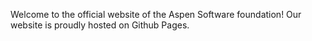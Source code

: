 Welcome to the official website of the Aspen Software foundation! Our website is proudly hosted on Github Pages.
